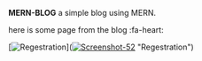 **MERN-BLOG**
a simple blog using MERN.

here is some page from the blog :fa-heart:

[![Regestration](Registeration "Regestration")](<a href="https://ibb.co/kcBgFcP"><img src="https://i.ibb.co/s3Rvr3X/Screenshot-52.png" alt="Screenshot-52" border="0"></a> "Regestration")
